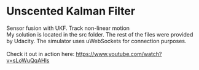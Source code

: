 # Unscented Kalman Filter
Sensor fusion with UKF. Track non-linear motion
<br>My solution is located in the src folder. The rest of the files were provided by Udacity. The simulator uses uWebSockets for connection purposes.
<br><br>Check it out in action here: https://www.youtube.com/watch?v=sLoWuQqAHls
